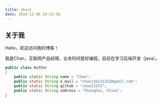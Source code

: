 ```yaml
---
title: about
date: 2018-12-08 19:53:58
---
```


## 关于我

Hello，欢迎访问我的博客！

我是Chan，互联网产品经理，业余时间爱好编程，目前在学习后端开发（java）。

``` java
public class Author
{
    public static String name = "Chan";
    public static String e_mail = "chanjobs21252@gamil.com";
    public static String github = "chan21252";
    public static String address = "Shanghai, China";
}
```
